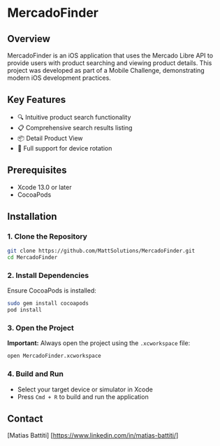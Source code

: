 # MercadoFinder

## Overview

MercadoFinder is an iOS application that uses the Mercado Libre API to provide users with product searching and viewing product details.
This project was developed as part of a Mobile Challenge, demonstrating modern iOS development practices.

## Key Features

- 🔍 Intuitive product search functionality
- 📋 Comprehensive search results listing
- 📦 Detail Product View
- 📱 Full support for device rotation

## Prerequisites

- Xcode 13.0 or later
- CocoaPods
  
## Installation

### 1. Clone the Repository

```bash
git clone https://github.com/MattSolutions/MercadoFinder.git
cd MercadoFinder
```

### 2. Install Dependencies

Ensure CocoaPods is installed:

```bash
sudo gem install cocoapods
pod install
```

### 3. Open the Project

**Important:** Always open the project using the `.xcworkspace` file:

```bash
open MercadoFinder.xcworkspace
```

### 4. Build and Run

- Select your target device or simulator in Xcode
- Press `Cmd + R` to build and run the application

## Contact

[Matias Battiti]
[https://www.linkedin.com/in/matias-battiti/]
